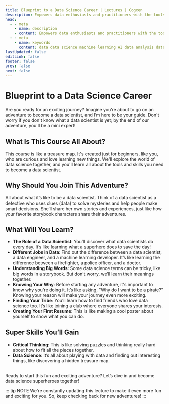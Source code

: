 ```yaml
---
title: Blueprint to a Data Science Career | Lectures | Cogxen
description: Empowers data enthusiasts and practitioners with the tools and knowledge to unlock the potential of data.
head:
  - - meta
    - name: description
    - content: Empowers data enthusiasts and practitioners with the tools and knowledge to unlock the potential of data.
  - - meta
    - name: keywords
      content: data data science machine learning AI data analysis data-driven data enthusiasts data practitioners
lastUpdated: false
editLink: false
footer: false
prev: false
next: false
---
```


# Blueprint to a Data Science Career

Are you ready for an exciting journey? Imagine you’re about to go on an adventure to become a data scientist, and I’m here to be your guide. Don't worry if you don't know what a data scientist is yet; by the end of our adventure, you'll be a mini expert!

## What Is This Course All About?

This course is like a treasure map. It's created just for beginners, like you, who are curious and love learning new things. We'll explore the world of data science together, and you'll learn all about the tools and skills you need to become a data scientist.

## Why Should You Join This Adventure?

All about what it’s like to be a data scientist. Think of a data scientist as a detective who uses clues (data) to solve mysteries and help people make smart decisions. She’ll share her own stories and experiences, just like how your favorite storybook characters share their adventures.

## What Will You Learn?

- **The Role of a Data Scientist**: You’ll discover what data scientists do every day. It’s like learning what a superhero does to save the day!
- **Different Jobs in Data**: Find out the difference between a data scientist, a data engineer, and a machine learning developer. It’s like learning the difference between a firefighter, a police officer, and a doctor.
- **Understanding Big Words**: Some data science terms can be tricky, like big words in a storybook. But don’t worry, we’ll learn their meanings together.
- **Knowing Your Why**: Before starting any adventure, it's important to know why you're doing it. It’s like asking, "Why do I want to be a pirate?" Knowing your reason will make your journey even more exciting.
- **Finding Your Tribe**: You’ll learn how to find friends who love data science too. It’s like joining a club where everyone shares your interests.
- **Creating Your First Resume**: This is like making a cool poster about yourself to show what you can do.

## Super Skills You’ll Gain

- **Critical Thinking**: This is like solving puzzles and thinking really hard about how to fit all the pieces together.
- **Data Science**: It’s all about playing with data and finding out interesting things, like discovering a hidden treasure map.

<br />
Ready to start this fun and exciting adventure? Let’s dive in and become data science superheroes together!

<br />

::: tip NOTE
We're constantly updating this lecture to make it even more fun and exciting for you. So, keep checking back for new adventures!
:::
